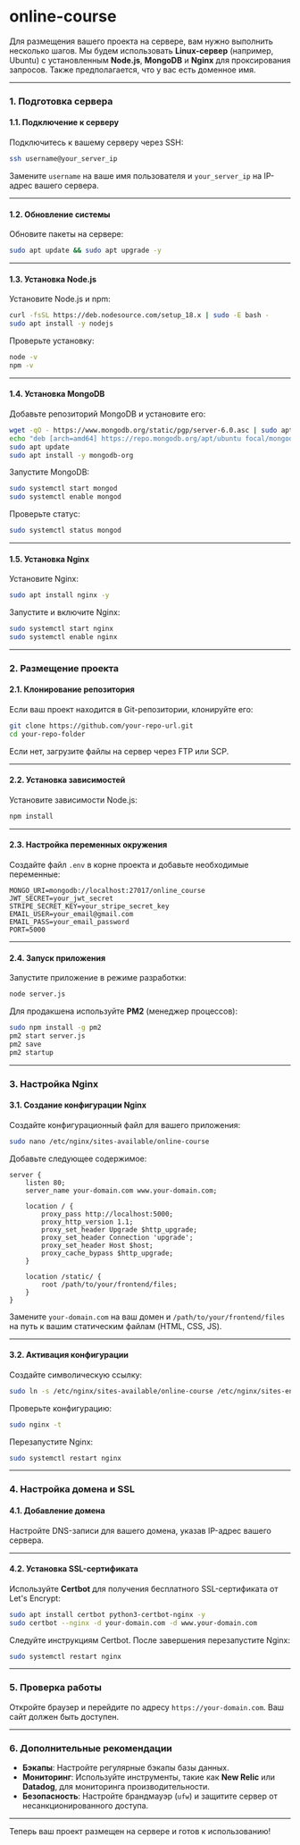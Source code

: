 # online-course

Для размещения вашего проекта на сервере, вам нужно выполнить несколько шагов. Мы будем использовать **Linux-сервер** (например, Ubuntu) с установленным **Node.js**, **MongoDB** и **Nginx** для проксирования запросов. Также предполагается, что у вас есть доменное имя.

---

### 1. Подготовка сервера

#### 1.1. Подключение к серверу
Подключитесь к вашему серверу через SSH:

```bash
ssh username@your_server_ip
```

Замените `username` на ваше имя пользователя и `your_server_ip` на IP-адрес вашего сервера.

---

#### 1.2. Обновление системы
Обновите пакеты на сервере:

```bash
sudo apt update && sudo apt upgrade -y
```

---

#### 1.3. Установка Node.js
Установите Node.js и npm:

```bash
curl -fsSL https://deb.nodesource.com/setup_18.x | sudo -E bash -
sudo apt install -y nodejs
```

Проверьте установку:

```bash
node -v
npm -v
```

---

#### 1.4. Установка MongoDB
Добавьте репозиторий MongoDB и установите его:

```bash
wget -qO - https://www.mongodb.org/static/pgp/server-6.0.asc | sudo apt-key add -
echo "deb [arch=amd64] https://repo.mongodb.org/apt/ubuntu focal/mongodb-org/6.0 multiverse" | sudo tee /etc/apt/sources.list.d/mongodb-org-6.0.list
sudo apt update
sudo apt install -y mongodb-org
```

Запустите MongoDB:

```bash
sudo systemctl start mongod
sudo systemctl enable mongod
```

Проверьте статус:

```bash
sudo systemctl status mongod
```

---

#### 1.5. Установка Nginx
Установите Nginx:

```bash
sudo apt install nginx -y
```

Запустите и включите Nginx:

```bash
sudo systemctl start nginx
sudo systemctl enable nginx
```

---

### 2. Размещение проекта

#### 2.1. Клонирование репозитория
Если ваш проект находится в Git-репозитории, клонируйте его:

```bash
git clone https://github.com/your-repo-url.git
cd your-repo-folder
```

Если нет, загрузите файлы на сервер через FTP или SCP.

---

#### 2.2. Установка зависимостей
Установите зависимости Node.js:

```bash
npm install
```

---

#### 2.3. Настройка переменных окружения
Создайте файл `.env` в корне проекта и добавьте необходимые переменные:

```env
MONGO_URI=mongodb://localhost:27017/online_course
JWT_SECRET=your_jwt_secret
STRIPE_SECRET_KEY=your_stripe_secret_key
EMAIL_USER=your_email@gmail.com
EMAIL_PASS=your_email_password
PORT=5000
```

---

#### 2.4. Запуск приложения
Запустите приложение в режиме разработки:

```bash
node server.js
```

Для продакшена используйте **PM2** (менеджер процессов):

```bash
sudo npm install -g pm2
pm2 start server.js
pm2 save
pm2 startup
```

---

### 3. Настройка Nginx

#### 3.1. Создание конфигурации Nginx
Создайте конфигурационный файл для вашего приложения:

```bash
sudo nano /etc/nginx/sites-available/online-course
```

Добавьте следующее содержимое:

```nginx
server {
    listen 80;
    server_name your-domain.com www.your-domain.com;

    location / {
        proxy_pass http://localhost:5000;
        proxy_http_version 1.1;
        proxy_set_header Upgrade $http_upgrade;
        proxy_set_header Connection 'upgrade';
        proxy_set_header Host $host;
        proxy_cache_bypass $http_upgrade;
    }

    location /static/ {
        root /path/to/your/frontend/files;
    }
}
```

Замените `your-domain.com` на ваш домен и `/path/to/your/frontend/files` на путь к вашим статическим файлам (HTML, CSS, JS).

---

#### 3.2. Активация конфигурации
Создайте символическую ссылку:

```bash
sudo ln -s /etc/nginx/sites-available/online-course /etc/nginx/sites-enabled/
```

Проверьте конфигурацию:

```bash
sudo nginx -t
```

Перезапустите Nginx:

```bash
sudo systemctl restart nginx
```

---

### 4. Настройка домена и SSL

#### 4.1. Добавление домена
Настройте DNS-записи для вашего домена, указав IP-адрес вашего сервера.

---

#### 4.2. Установка SSL-сертификата
Используйте **Certbot** для получения бесплатного SSL-сертификата от Let's Encrypt:

```bash
sudo apt install certbot python3-certbot-nginx -y
sudo certbot --nginx -d your-domain.com -d www.your-domain.com
```

Следуйте инструкциям Certbot. После завершения перезапустите Nginx:

```bash
sudo systemctl restart nginx
```

---

### 5. Проверка работы

Откройте браузер и перейдите по адресу `https://your-domain.com`. Ваш сайт должен быть доступен.

---

### 6. Дополнительные рекомендации

- **Бэкапы**: Настройте регулярные бэкапы базы данных.
- **Мониторинг**: Используйте инструменты, такие как **New Relic** или **Datadog**, для мониторинга производительности.
- **Безопасность**: Настройте брандмауэр (`ufw`) и защитите сервер от несанкционированного доступа.

---

Теперь ваш проект размещен на сервере и готов к использованию!
